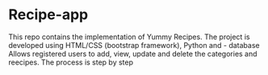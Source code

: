 # Recipe-app
This repo contains the implementation of Yummy Recipes. The project is developed using HTML/CSS (bootstrap framework), Python and - database Allows registered users to add, view, update and delete the categories and reecipes.
The process is step by step 
